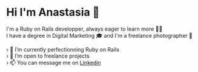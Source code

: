 # Hi I'm Anastasia 👋

I'm a Ruby on Rails developper, always eager to learn more 👩‍💻 \
I have a degree in Digital Marketing 🎓 and I'm a freelance photographer 📸

› 🌱 I’m currently perfectionning Ruby on Rails \
› 👯 I’m open to freelance projects \
› 📫 You can message me on [Linkedin](https://www.linkedin.com/in/anastasiaparfait/?locale=en_US)

<!--
**Nastiaperf/Nastiaperf** is a ✨ _special_ ✨ repository because its `README.md` (this file) appears on your GitHub profile.

Here are some ideas to get you started:

- 🔭 I’m currently working on ...
- 🌱 I’m currently learning ...
- 👯 I’m looking to collaborate on ...
- 🤔 I’m looking for help with ...
- 💬 Ask me about ...
- 📫 How to reach me: ...
- 😄 Pronouns: ...
- ⚡ Fun fact: ...
-->
